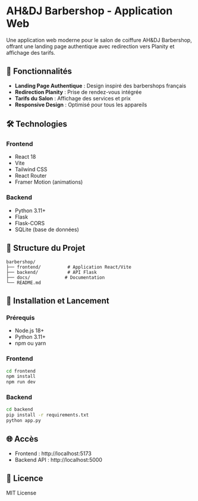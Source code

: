 # AH&DJ Barbershop - Application Web

Une application web moderne pour le salon de coiffure AH&DJ Barbershop, offrant une landing page authentique avec redirection vers Planity et affichage des tarifs.

## 🚀 Fonctionnalités

- **Landing Page Authentique** : Design inspiré des barbershops français
- **Redirection Planity** : Prise de rendez-vous intégrée
- **Tarifs du Salon** : Affichage des services et prix
- **Responsive Design** : Optimisé pour tous les appareils

## 🛠️ Technologies

### Frontend
- React 18
- Vite
- Tailwind CSS
- React Router
- Framer Motion (animations)

### Backend
- Python 3.11+
- Flask
- Flask-CORS
- SQLite (base de données)

## 📁 Structure du Projet

```
barbershop/
├── frontend/          # Application React/Vite
├── backend/           # API Flask
├── docs/             # Documentation
└── README.md
```

## 🚀 Installation et Lancement

### Prérequis
- Node.js 18+
- Python 3.11+
- npm ou yarn

### Frontend
```bash
cd frontend
npm install
npm run dev
```

### Backend
```bash
cd backend
pip install -r requirements.txt
python app.py
```

## 🌐 Accès
- Frontend : http://localhost:5173
- Backend API : http://localhost:5000

## 📝 Licence
MIT License 
